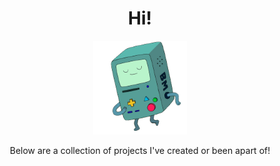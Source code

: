 <div align="center">
  <h1>Hi!</h1>
  <img src="bmo.gif" width="150px" />
  <p>Below are a collection of projects I've created or been apart of!</p>
</div>
